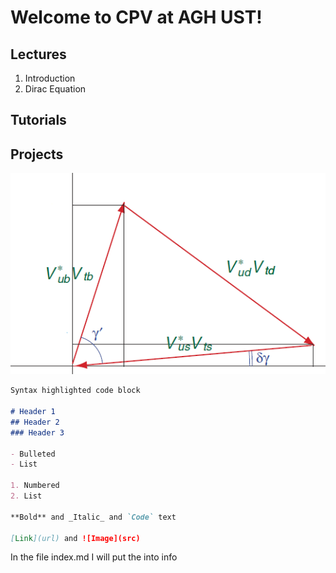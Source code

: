# Welcome to CPV at AGH UST!



## Lectures
1. Introduction 
2. Dirac Equation

## Tutorials

## Projects 

![Image](/images/2troj_exp.png)
```markdown
Syntax highlighted code block

# Header 1
## Header 2
### Header 3

- Bulleted
- List

1. Numbered
2. List

**Bold** and _Italic_ and `Code` text

[Link](url) and ![Image](src)
```
In the file index.md I will put the into info
